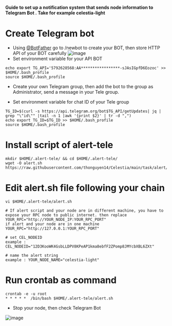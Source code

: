 **Guide to set up a notification system that sends node information to Telegram Bot . Take for example celestia-light**
# Create Telegram bot
- Using [@BotFather](https://t.me/BotFather) go to /newbot to create your BOT, then store HTTP API of your BOT carefully
![image](https://user-images.githubusercontent.com/80441573/194982631-aea4b52c-33fe-475c-b6f5-50f9f6abd06c.png)
- Set environment variable for your API BOT
```
echo export TG_API='5792628568:AA*****************-sJAsIGpfD6Eozoc' >> $HOME/.bash_profile
source $HOME/.bash_profile
```
- Create your own Telegram group, then add the bot to the group as Administrator, send a message in your Tele group.

- Set environment variable for chat ID of your Tele group
```
TG_ID=$(curl -s https://api.telegram.org/bot$TG_API/getUpdates| jq | grep "\"id\"" |tail -n 1 |awk '{print $2}' | tr -d ",")
echo export TG_ID=$TG_ID >> $HOME/.bash_profile
source $HOME/.bash_profile
```
# Install script of alert-tele
```
mkdir $HOME/.alert-tele/ && cd $HOME/.alert-tele/
wget -O alert.sh https://raw.githubusercontent.com/thonguyen14/Celestia/main/task/alert/alert.sh
```
# Edit alert.sh file following your chain
```
vi $HOME/.alert-tele/alert.sh
```
```
# If alert script and your node are in different machine, you have to expose your RPC node to public internet. then replace YOUR_RPC="http://YOUR_NODE_IP:YOUR_RPC_PORT"
if alert and your node are in one machine YOUR_RPC="http://127.0.0.1:YOUR_RPC_PORT"

# set CEL_NODEID
example : CEL_NODEID="12D3KooWK4GsbLLDPV8KPeAP1kma8ebfF2ZPomp8JMYcbXBL6ZXt"

# name the alert string
example : YOUR_NODE_NAME="celestia-light"

```

# Run crontab as command
```
crontab -e -u root
* * * * *  /bin/bash $HOME/.alert-tele/alert.sh
```
- Stop your node, then check Telegram Bot

![image](https://user-images.githubusercontent.com/80441573/236758715-f9f1cfac-b735-4c33-9086-457f04dc8038.png)
